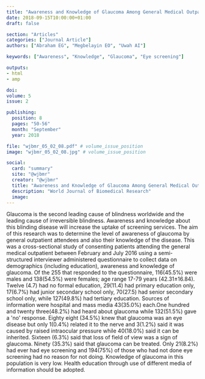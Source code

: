 ```yaml
---
title: "Awareness and Knowledge of Glaucoma Among General Medical Outpatients in a Nigerian Tertiary Hospital Uyo Experience"
date: 2018-09-15T10:00:00+01:00
draft: false

section: "Articles"
categories: ["Journal Article"]
authors: ["Abraham EG", "Megbelayin EO", "Uwah AI"]

keywords: ["Awareness", "Knowledge", "Glaucoma", "Eye screening"]

outputs: 
- html
- amp

doi:
volume: 5
issue: 2

publishing:
  position: 8
  pages: "50-56"
  month: "September"
  year: 2018

file: "wjbmr_05_02_08.pdf" # volume_issue_position
image: "wjbmr_05_02_08.jpg" # volume_issue_position

social:
  card: "summary"
  site: "@wjbmr"
  creator: "@wjbmr"
  title: "Awareness and Knowledge of Glaucoma Among General Medical Outpatients in a Nigerian Tertiary Hospital Uyo Experience"
  description: "World Journal of Biomedical Research"
  image:
---
```

Glaucoma is the second leading cause of blindness worldwide and the leading cause of irreversible blindness.
Awareness and knowledge about this blinding disease will increase the uptake of screening services. The aim of
this research was to determine the level of awareness of glaucoma by general outpatient attendees and also
their knowledge of the disease. This was a cross-sectional study of consenting patients attending the general
medical outpatient between February and July 2016 using a semi- structured interviewer administered
questionnaire to collect data on demographics (including education), awareness and knowledge of glaucoma.
Of the 255 that responded to the questionnaire, 116(45.5%) were males and 138(54.5%) were females; age
range 17-79 years (42.31±16.84). Twelve (4.7) had no formal education, 29(11.4) had primary education only,
17(6.7%) had junior secondary school only, 70(27.5) had senior secondary school only, while 127(49.8%) had
tertiary education. Sources of information were hospital and mass media 43(35.0%) each.One hundred and
twenty three(48.2%) had heard about glaucoma while 132(51.5%) gave a 'no' response. Eighty eight (34.5%)
knew that glaucoma was an eye disease but only 1(0.4%) related it to the nerve and 3(1.2%) said it was caused by
raised intraocular pressure while 40(18.0%) said it can be inherited. Sixteen (6.3%) said that loss of field of
view was a sign of glaucoma. Ninety (35.3%) said that glaucoma can be treated. Only 21(8.2%) had ever had eye
screening and 194(75%) of those who had not done eye screening had no reason for not doing. Knowledge of
glaucoma in this population is very low. Health education through use of different media of information
should be adopted. 